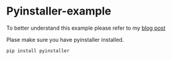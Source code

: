 # Pyinstaller-example

To better understand this example please refer to my [blog post](http://3.120.248.248/?page_id=287)

Plase make sure you have pyinstaller installed.
```
pip install pyinstaller
```

